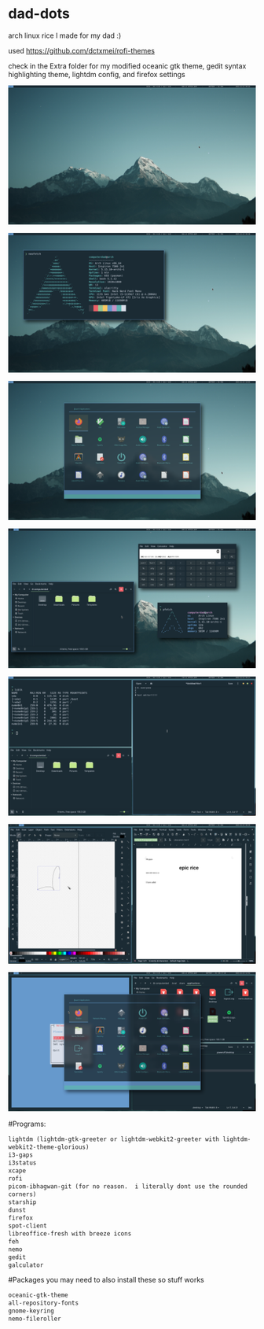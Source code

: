 # dad-dots
arch linux rice I made for my dad :)

used https://github.com/dctxmei/rofi-themes

check in the Extra folder for my modified oceanic gtk theme, gedit syntax highlighting theme, lightdm config, and firefox settings

![preview](Pictures/screenshots/PREVIEW-empty.png)

![preview](Pictures/screenshots/PREVIEW-fetch.png)

![preview](Pictures/screenshots/PREVIEW-rofi.png)

![preview](Pictures/screenshots/PREVIEW-floating.png)

![preview](Pictures/screenshots/PREVIEW-tiling.png)

![preview](Pictures/screenshots/PREVIEW-office.png)

![preview](Pictures/screenshots/PREVIEW-rofi-ontop.png)

#Programs:
```
lightdm (lightdm-gtk-greeter or lightdm-webkit2-greeter with lightdm-webkit2-theme-glorious)
i3-gaps
i3status
xcape
rofi
picom-ibhagwan-git (for no reason.  i literally dont use the rounded corners)
starship
dunst
firefox
spot-client
libreoffice-fresh with breeze icons
feh
nemo
gedit
galculator
```

#Packages
you may need to also install these so stuff works
```
oceanic-gtk-theme
all-repository-fonts
gnome-keyring
nemo-fileroller
```
